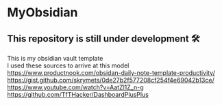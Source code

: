 # MyObsidian
## This repository is still under development 🛠️  

This is my obsidian vault template  
I used these sources to arrive at this model  
https://www.productnook.com/obsidan-daily-note-template-productivity/  
https://gist.github.com/skrymets/0de27b2f577208cf254f4e69042b13ce/    
https://www.youtube.com/watch?v=AatZl1Z_n-g  
https://github.com/TfTHacker/DashboardPlusPlus  



